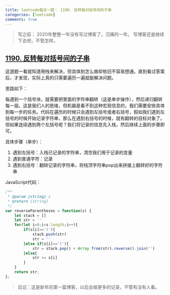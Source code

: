 ```yaml
---
title: leetcode每日一题： 1190. 反转每对括号间的子串
categories: [leetcode]
comments: true
---
```


> 写之前：
2020年整整一年没有写过博客了，沉痛的一年。
写博客还是继续下去吧，不管怎样。

## [1190. 反转每对括号间的子串](https://leetcode-cn.com/problems/reverse-substrings-between-each-pair-of-parentheses/)

这道题一看就知道用栈来解决，但具体到怎么做却依旧不容易想通。直到看过答案后，才发现，实际上真的只需要遍历一遍就能解决问题。

<!--more-->

思路如下：

每遇到一个括号块，就需要把里面的字符串翻转（这是单步操作），然后递归翻转每一层。这是我们人的思维，但机器是看不到这种宏观信息的，我们需要安排具体到每一步的任务。代码在遍历的时候只会遇到左括号或者右括号，假如我们遇到左括号的时候开始记录字符串，那么在遇到右括号的时候，就有翻转的目标对象了。但如果连续遇到两个左括号呢？我们将记录的信息先入栈，然后继续上面的步骤即可。

具体步骤（单步）：

1. 遇到左括号：入栈已记录的字符串，清空我们用于记录的变量
2. 遇到普通字符：记录
3. 遇到右括号：翻转记录的字符串，将栈顶字符串pop出来拼接上翻转好的字符串

JavaScript代码：

```javascript
/**
 * @param {string} s
 * @return {string}
 */
var reverseParentheses = function(s) {
    let stack = []
    let str = ''
    for(let i=0;i<s.length;i++){
        if(s[i]=='('){
            stack.push(str)
            str = ''
        }else if(s[i]==')'){
            str = stack.pop() + Array.from(str).reverse().join('')
        }else{
            str += s[i]
        }
    }
    return str;
};
```

> 后记：这是新年的第一篇博客，以后会做更多的记录，不管有没有人看。

